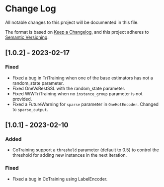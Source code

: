 # Change Log
All notable changes to this project will be documented in this file.

The format is based on [Keep a Changelog](https://keepachangelog.com/en/1.0.0/),
and this project adheres to [Semantic Versioning](https://semver.org/spec/v2.0.0.html).

## [1.0.2] - 2023-02-17

### Fixed

- Fixed a bug in TriTraining when one of the base estimators has not a random_state parameter.
- Fixed OneVsRestSSL with the random_state parameter.
- Fixed WiWTriTraining when no `instance_group` parameter is not provided.
- Fixed a FutureWarning for `sparse` parameter in `OneHotEncoder`. Changed to `sparse_output`.

## [1.0.1] - 2023-02-10

### Added

- CoTraining support a `threshold` parameter (default to 0.5) to control the threshold for adding new instances in the next iteration.

### Fixed

- Fixed a bug in CoTraining using LabelEncoder.